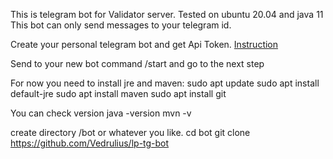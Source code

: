 This is telegram bot for Validator server.
Tested on ubuntu 20.04 and java 11
This bot can only send messages to your telegram id.

Create your personal telegram bot and get Api Token. [Instruction](https://docs.microsoft.com/en-us/azure/bot-service/bot-service-channel-connect-telegram?view=azure-bot-service-4.0)

Send to your new bot command /start and go to the next step

For now you need to install jre and maven:
    sudo apt update
    sudo apt install default-jre
    sudo apt install maven
    sudo apt install git

You can check version
java -version
mvn -v

create directory /bot or whatever you like. 
cd bot
git clone https://github.com/Vedrulius/lp-tg-bot  
